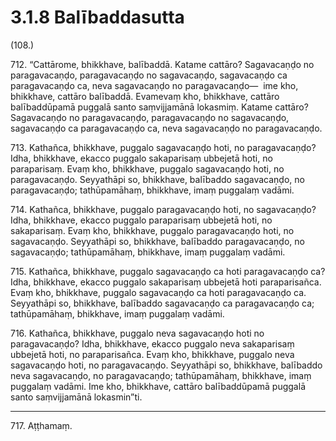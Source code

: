 # 3.1.8 Balībaddasutta

(108.)

712\. “Cattārome, bhikkhave, balībaddā. Katame cattāro? Sagavacaṇḍo no paragavacaṇḍo, paragavacaṇḍo no sagavacaṇḍo, sagavacaṇḍo ca paragavacaṇḍo ca, neva sagavacaṇḍo no paragavacaṇḍo—  ime kho, bhikkhave, cattāro balībaddā. Evamevaṃ kho, bhikkhave, cattāro balībaddūpamā puggalā santo saṃvijjamānā lokasmiṃ. Katame cattāro? Sagavacaṇḍo no paragavacaṇḍo, paragavacaṇḍo no sagavacaṇḍo, sagavacaṇḍo ca paragavacaṇḍo ca, neva sagavacaṇḍo no paragavacaṇḍo.

713\. Kathañca, bhikkhave, puggalo sagavacaṇḍo hoti, no paragavacaṇḍo? Idha, bhikkhave, ekacco puggalo sakaparisaṃ ubbejetā hoti, no paraparisaṃ. Evaṃ kho, bhikkhave, puggalo sagavacaṇḍo hoti, no paragavacaṇḍo. Seyyathāpi so, bhikkhave, balībaddo sagavacaṇḍo, no paragavacaṇḍo; tathūpamāhaṃ, bhikkhave, imaṃ puggalaṃ vadāmi.

714\. Kathañca, bhikkhave, puggalo paragavacaṇḍo hoti, no sagavacaṇḍo? Idha, bhikkhave, ekacco puggalo paraparisaṃ ubbejetā hoti, no sakaparisaṃ. Evaṃ kho, bhikkhave, puggalo paragavacaṇḍo hoti, no sagavacaṇḍo. Seyyathāpi so, bhikkhave, balībaddo paragavacaṇḍo, no sagavacaṇḍo; tathūpamāhaṃ, bhikkhave, imaṃ puggalaṃ vadāmi.

715\. Kathañca, bhikkhave, puggalo sagavacaṇḍo ca hoti paragavacaṇḍo ca? Idha, bhikkhave, ekacco puggalo sakaparisaṃ ubbejetā hoti paraparisañca. Evaṃ kho, bhikkhave, puggalo sagavacaṇḍo ca hoti paragavacaṇḍo ca. Seyyathāpi so, bhikkhave, balībaddo sagavacaṇḍo ca paragavacaṇḍo ca; tathūpamāhaṃ, bhikkhave, imaṃ puggalaṃ vadāmi.

716\. Kathañca, bhikkhave, puggalo neva sagavacaṇḍo hoti no paragavacaṇḍo? Idha, bhikkhave, ekacco puggalo neva sakaparisaṃ ubbejetā hoti, no paraparisañca. Evaṃ kho, bhikkhave, puggalo neva sagavacaṇḍo hoti, no paragavacaṇḍo. Seyyathāpi so, bhikkhave, balībaddo neva sagavacaṇḍo, no paragavacaṇḍo; tathūpamāhaṃ, bhikkhave, imaṃ puggalaṃ vadāmi. Ime kho, bhikkhave, cattāro balībaddūpamā puggalā santo saṃvijjamānā lokasmin”ti.

---

717\. Aṭṭhamaṃ.
